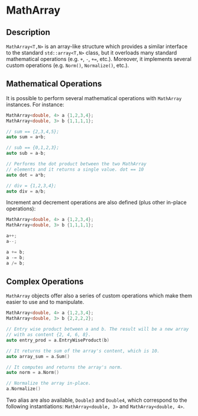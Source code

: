 # MathArray
 
## Description
 
`MathArray<T,N>` is an array-like structure which provides a similar interface to the
standard `std::array<T,N>` class, but it overloads many standard mathematical 
operations (e.g. `+`, `-`, `+=`, etc.). Moreover, it implements several custom
operations (e.g. `Norm()`, `Normalize()`, etc.).

## Mathematical Operations

It is possible to perform several mathematical operations with `MathArray` instances. For instance:

```c++
MathArray<double, 4> a {1,2,3,4};
MathArray<double, 3> b {1,1,1,1};

// sum == {2,3,4,5};
auto sum = a+b;

// sub == {0,1,2,3};
auto sub = a-b;

// Performs the dot product between the two MathArray
// elements and it returns a single value. dot == 10
auto dot = a*b; 

// div = {1,2,3,4};
auto div = a/b;
```
Increment and decrement operations are also defined (plus other in-place operations):

```c++
MathArray<double, 4> a {1,2,3,4};
MathArray<double, 3> b {1,1,1,1};

a++;
a--;

a += b;
a -= b;
a /= b;
```

## Complex Operations

`MathArray` objects offer also a series of custom operations which make them
easier to use and to manipulate.

```c++
MathArray<double, 4> a {1,2,3,4};
MathArray<double, 3> b {2,2,2,2};

// Entry wise product between a and b. The result will be a new array
// with as content {2, 4, 6, 8}.
auto entry_prod = a.EntryWiseProduct(b)

// It returns the sum of the array's content, which is 10.
auto array_sum = a.Sum()

// It computes and returns the array's norm.  
auto norm = a.Norm()

// Normalize the array in-place.
a.Normalize()

```

Two alias are also available, `Double3` and `Double4`, which correspond to the
following instantiations: `MathArray<double, 3>` and `MathArray<double, 4>`.

